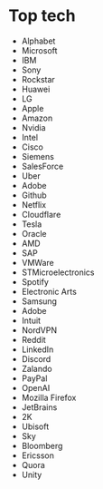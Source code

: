# Top tech
* Alphabet
* Microsoft
* IBM
* Sony
* Rockstar
* Huawei
* LG
* Apple
* Amazon
* Nvidia
* Intel
* Cisco
* Siemens
* SalesForce
* Uber
* Adobe
* Github
* Netflix
* Cloudflare
* Tesla
* Oracle
* AMD
* SAP
* VMWare
* STMicroelectronics
* Spotify
* Electronic Arts
* Samsung
* Adobe
* Intuit
* NordVPN
* Reddit
* LinkedIn
* Discord
* Zalando
* PayPal
* OpenAI
* Mozilla Firefox
* JetBrains
* 2K
* Ubisoft
* Sky
* Bloomberg
* Ericsson
* Quora
* Unity
